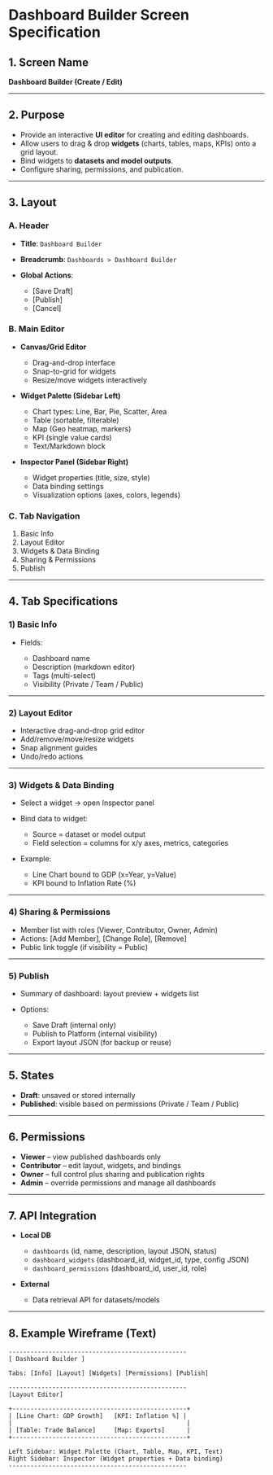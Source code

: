 # Dashboard Builder Screen Specification

## 1. Screen Name

**Dashboard Builder (Create / Edit)**

---

## 2. Purpose

* Provide an interactive **UI editor** for creating and editing dashboards.
* Allow users to drag & drop **widgets** (charts, tables, maps, KPIs) onto a grid layout.
* Bind widgets to **datasets and model outputs**.
* Configure sharing, permissions, and publication.

---

## 3. Layout

### A. Header

* **Title**: `Dashboard Builder`
* **Breadcrumb**: `Dashboards > Dashboard Builder`
* **Global Actions**:

  * \[Save Draft]
  * \[Publish]
  * \[Cancel]

### B. Main Editor

* **Canvas/Grid Editor**

  * Drag-and-drop interface
  * Snap-to-grid for widgets
  * Resize/move widgets interactively
* **Widget Palette (Sidebar Left)**

  * Chart types: Line, Bar, Pie, Scatter, Area
  * Table (sortable, filterable)
  * Map (Geo heatmap, markers)
  * KPI (single value cards)
  * Text/Markdown block
* **Inspector Panel (Sidebar Right)**

  * Widget properties (title, size, style)
  * Data binding settings
  * Visualization options (axes, colors, legends)

### C. Tab Navigation

1. Basic Info
2. Layout Editor
3. Widgets & Data Binding
4. Sharing & Permissions
5. Publish

---

## 4. Tab Specifications

### 1) Basic Info

* Fields:

  * Dashboard name
  * Description (markdown editor)
  * Tags (multi-select)
  * Visibility (Private / Team / Public)

---

### 2) Layout Editor

* Interactive drag-and-drop grid editor
* Add/remove/move/resize widgets
* Snap alignment guides
* Undo/redo actions

---

### 3) Widgets & Data Binding

* Select a widget → open Inspector panel
* Bind data to widget:

  * Source = dataset or model output
  * Field selection = columns for x/y axes, metrics, categories
* Example:

  * Line Chart bound to GDP (x=Year, y=Value)
  * KPI bound to Inflation Rate (%)

---

### 4) Sharing & Permissions

* Member list with roles (Viewer, Contributor, Owner, Admin)
* Actions: \[Add Member], \[Change Role], \[Remove]
* Public link toggle (if visibility = Public)

---

### 5) Publish

* Summary of dashboard: layout preview + widgets list
* Options:

  * Save Draft (internal only)
  * Publish to Platform (internal visibility)
  * Export layout JSON (for backup or reuse)

---

## 5. States

* **Draft**: unsaved or stored internally
* **Published**: visible based on permissions (Private / Team / Public)

---

## 6. Permissions

* **Viewer** – view published dashboards only
* **Contributor** – edit layout, widgets, and bindings
* **Owner** – full control plus sharing and publication rights
* **Admin** – override permissions and manage all dashboards

---

## 7. API Integration

* **Local DB**

  * `dashboards` (id, name, description, layout JSON, status)
  * `dashboard_widgets` (dashboard\_id, widget\_id, type, config JSON)
  * `dashboard_permissions` (dashboard\_id, user\_id, role)
* **External**

  * Data retrieval API for datasets/models

---

## 8. Example Wireframe (Text)

```
-------------------------------------------------
[ Dashboard Builder ]

Tabs: [Info] [Layout] [Widgets] [Permissions] [Publish]

-------------------------------------------------
[Layout Editor]

+------------------------------------------------+
| [Line Chart: GDP Growth]   [KPI: Inflation %] |
|                                                |
| [Table: Trade Balance]     [Map: Exports]      |
+------------------------------------------------+

Left Sidebar: Widget Palette (Chart, Table, Map, KPI, Text)
Right Sidebar: Inspector (Widget properties + Data binding)
-------------------------------------------------
```
